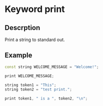 # Keyword print

## Descrption

Print a string to standard out.

## Example

```cpp
const string WELCOME_MESSAGE = "Welcome!";

print WELCOME_MESSAGE;

string token1 = "This";
string token2 = "test print.";

print token1, " is a ", token2, "\n";
```
